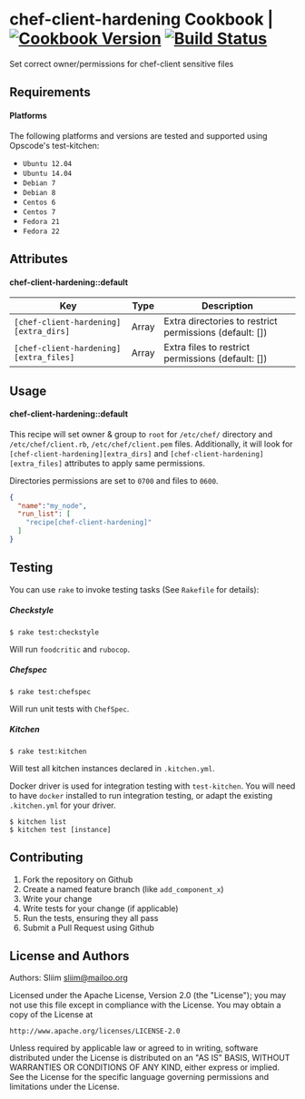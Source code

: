 # chef-client-hardening Cookbook | [![Cookbook Version](https://img.shields.io/cookbook/v/chef-client-hardening.svg)](https://community.opscode.com/cookbooks/chef-client-hardening) [![Build Status](https://travis-ci.org/sliim-cookbooks/chef-client-hardening.svg?branch=master)](https://travis-ci.org/sliim-cookbooks/chef-client-hardening) 

Set correct owner/permissions for chef-client sensitive files

## Requirements

#### Platforms
The following platforms and versions are tested and supported using Opscode's test-kitchen:
- `Ubuntu 12.04`
- `Ubuntu 14.04`
- `Debian 7`
- `Debian 8`
- `Centos 6`
- `Centos 7`
- `Fedora 21`
- `Fedora 22`

## Attributes

#### chef-client-hardening::default
|               Key                      |  Type |                 Description                             |
| -------------------------------------- | ----- | ------------------------------------------------------- |
| `[chef-client-hardening][extra_dirs]`  | Array | Extra directories to restrict permissions (default: []) |
| `[chef-client-hardening][extra_files]` | Array | Extra files to restrict permissions (default: [])       |

## Usage

#### chef-client-hardening::default

This recipe will set owner & group to `root` for `/etc/chef/` directory and `/etc/chef/client.rb`, `/etc/chef/client.pem` files.
Additionally, it will look for `[chef-client-hardening][extra_dirs]` and `[chef-client-hardening][extra_files]` attributes to apply
same permissions.

Directories permissions are set to `0700` and files to `0600`.

```json
{
  "name":"my_node",
  "run_list": [
    "recipe[chef-client-hardening]"
  ]
}
```

## Testing

You can use `rake` to invoke testing tasks (See `Rakefile` for details):

##### Checkstyle
```
$ rake test:checkstyle
```

Will run `foodcritic` and `rubocop`.

##### Chefspec
```
$ rake test:chefspec
```

Will run unit tests with `ChefSpec`.

##### Kitchen
```
$ rake test:kitchen
```

Will test all kitchen instances declared in `.kitchen.yml`.

Docker driver is used for integration testing with `test-kitchen`. You will need to have `docker` installed to run integration testing, or adapt the existing `.kitchen.yml` for your driver.

```
$ kitchen list
$ kitchen test [instance]
```

## Contributing

1. Fork the repository on Github
2. Create a named feature branch (like `add_component_x`)
3. Write your change
4. Write tests for your change (if applicable)
5. Run the tests, ensuring they all pass
6. Submit a Pull Request using Github

## License and Authors

Authors: Sliim <sliim@mailoo.org>

Licensed under the Apache License, Version 2.0 (the "License"); you may not use this file except in compliance with the License. You may obtain a copy of the License at

    http://www.apache.org/licenses/LICENSE-2.0

Unless required by applicable law or agreed to in writing, software distributed under the License is distributed on an "AS IS" BASIS, WITHOUT WARRANTIES OR CONDITIONS OF ANY KIND, either express or implied. See the License for the specific language governing permissions and limitations under the License.

